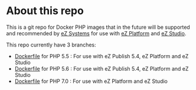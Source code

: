 # About this repo

This is a git repo for Docker PHP images that in the future will be supported and recommended by [eZ Systems](http://ez.no/) for use with [eZ Platform](http://ezplatform.com/) and [eZ Studio](http://ezstudio.com/).

This repo currently have 3 branches:
 - [Dockerfile](https://github.com/vidarl/docker-php/blob/5.5/php/Dockerfile) for PHP 5.5 : For use with eZ Publish 5.4, eZ Platform and eZ Studio
 - [Dockerfile](https://github.com/vidarl/docker-php/blob/5.6/php/Dockerfile) for PHP 5.6 : For use with eZ Publish 5.4, eZ Platform and eZ Studio
 - [Dockerfile](https://github.com/vidarl/docker-php/blob/7.0/php/Dockerfile) for PHP 7.0 : For use with eZ Platform and eZ Studio

